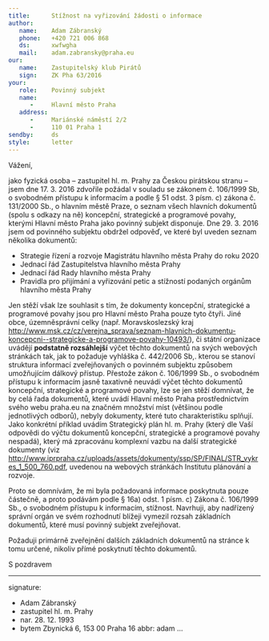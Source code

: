 ```yaml
---
title:      Stížnost na vyřizování žádosti o informace
author:
   name:    Adam Zábranský
   phone:   +420 721 006 868
   ds:      xwfwgha
   mail:    adam.zabransky@praha.eu
our:
   name:    Zastupitelský klub Pirátů
   sign:    ZK Pha 63/2016
your:
   role:    Povinný subjekt
   name:    
      -     Hlavní město Praha
   address:
      -     Mariánské náměstí 2/2
      -     110 01 Praha 1
sendby:     ds
style:      letter
---
```


Vážení,

jako fyzická osoba – zastupitel hl. m. Prahy za Českou pirátskou stranu – jsem dne 17. 3. 2016 zdvořile požádal v souladu se zákonem č. 106/1999 Sb, o svobodném přístupu k informacím a podle § 51 odst. 3 písm. c) zákona č. 131/2000 Sb., o hlavním městě Praze, o seznam všech hlavních dokumentů (spolu s odkazy na ně) koncepční, strategické a programové povahy, kterými Hlavní město Praha jako povinný subjekt disponuje. Dne 29. 3. 2016 jsem od povinného subjektu obdržel odpověď, ve které byl uveden seznam několika dokumentů:

* Strategie řízení a rozvoje Magistrátu hlavního města Prahy do roku 2020
* Jednací řád Zastupitelstva hlavního města Prahy
* Jednací řád Rady hlavního města Prahy
* Pravidla pro přijímání a vyřizování petic a stížností podaných orgánům hlavního města Prahy

Jen stěží však lze souhlasit s tím, že dokumenty koncepční, strategické a programové povahy jsou pro Hlavní město Praha pouze tyto čtyři. Jiné obce, územněsprávní celky (např. Moravskoslezský kraj http://www.msk.cz/cz/verejna_sprava/seznam-hlavnich-dokumentu-koncepcni--strategicke-a-programove-povahy-10493/), či státní organizace uvádějí **podstatně rozsáhlejší** výčet těchto dokumentů na svých webových stránkách tak, jak to požaduje vyhláška č. 442/2006 Sb,. kterou se stanoví struktura informací zveřejňovaných o povinném subjektu způsobem umožňujícím dálkový přístup. Přestože zákon č. 106/1999 Sb., o svobodném přístupu k informacím jasně taxativně neuvádí výčet těchto dokumentů koncepční, strategické a programové povahy, lze se jen stěží domnívat, že by celá řada dokumentů, které uvádí Hlavní město Praha prostřednictvím svého webu praha.eu na značném množství míst (většinou podle jednotlivých odborů), nebyly dokumenty, které tuto charakteristiku splňují. Jako konkrétní příklad uvádím Strategický plán hl. m. Prahy (který dle Vaší odpovědi do výčtu dokumentů koncepční, strategické a programové povahy nespadá), který má zpracovánu komplexní vazbu na další strategické dokumenty (viz http://www.iprpraha.cz/uploads/assets/dokumenty/ssp/SP/FINAL/STR_vykres_1_500_760.pdf, uvedenou na webových stránkách Institutu plánování a rozvoje. 

Proto se domnívám, že mi byla požadovaná informace poskytnuta pouze částečně, a proto podávám podle § 16a) odst. 1 písm. c) Zákona č. 106/1999 Sb., o svobodném přístupu k informacím, stížnost. Navrhuji, aby nadřízený správní orgán ve svém rozhodnutí blížeji vymezil rozsah základních dokumentů, které musí povinný subjekt zveřejňovat.

Požaduji primárně zveřejnění dalších základních dokumentů na stránce k tomu určené, nikoliv přímé poskytnutí těchto dokumentů.

S pozdravem

---
signature:
  - Adam Zábranský
  - zastupitel hl. m. Prahy
  - nar. 28. 12. 1993
  - bytem Zbynická 6, 153 00 Praha 16
abbr:       adam
...
